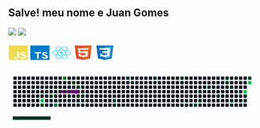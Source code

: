 ## Salve! meu nome e Juan Gomes

 <div>
  <a href="https://github.com/juangomes376"></a>
  <img height="250em" src="https://github-readme-stats.vercel.app/api?username=juangomes376&show_icons=true&theme=dark&include_all_commits=true&count_private=true"/>
  
 <img height="250em" src="https://github-readme-stats.vercel.app/api/top-langs/?username=juangomes376&layout=compact&langs_count=7&theme=dark"/>
</div>

<div style="display: inline_block"><br>
  <img align="center" alt="Rafa-Js" height="30" width="40" src="https://raw.githubusercontent.com/devicons/devicon/master/icons/javascript/javascript-plain.svg">
  <img align="center" alt="Rafa-Ts" height="30" width="40" src="https://raw.githubusercontent.com/devicons/devicon/master/icons/typescript/typescript-plain.svg">
  <img align="center" alt="Rafa-React" height="30" width="40" src="https://raw.githubusercontent.com/devicons/devicon/master/icons/react/react-original.svg">
  <img align="center" alt="Rafa-HTML" height="30" width="40" src="https://raw.githubusercontent.com/devicons/devicon/master/icons/html5/html5-original.svg">
  <img align="center" alt="Rafa-CSS" height="30" width="40" src="https://raw.githubusercontent.com/devicons/devicon/master/icons/css3/css3-original.svg">
  
  
  
</div>


<div > 
  
<svg viewBox="-16 -32 880 192" width="880" height="192" xmlns="http://www.w3.org/2000/svg"><desc>Generated with https://github.com/Platane/snk</desc><style>:root{--cb:#1b1f230a;--cs:purple;--ce:#161b22;--c0:#161b22;--c1:#01311f;--c2:#034525;--c3:#0f6d31;--c4:#00c647}.c{shape-rendering:geometricPrecision;fill:var(--ce);stroke-width:1px;stroke:var(--cb);animation:none 31900ms linear infinite;width:12px;height:12px}@keyframes c0{67.07%{fill:var(--c4)}67.09%,100%{fill:var(--ce)}}.c.c0{fill:var(--c4);animation-name:c0}@keyframes c1{59.86%{fill:var(--c2)}59.88%,100%{fill:var(--ce)}}.c.c1{fill:var(--c2);animation-name:c1}@keyframes c2{2.5%{fill:var(--c1)}2.52%,100%{fill:var(--ce)}}.c.c2{fill:var(--c1);animation-name:c2}@keyframes c3{2.81%{fill:var(--c1)}2.83%,100%{fill:var(--ce)}}.c.c3{fill:var(--c1);animation-name:c3}@keyframes c4{58.61%{fill:var(--c2)}58.63%,100%{fill:var(--ce)}}.c.c4{fill:var(--c2);animation-name:c4}@keyframes c5{3.75%{fill:var(--c1)}3.77%,100%{fill:var(--ce)}}.c.c5{fill:var(--c1);animation-name:c5}@keyframes c6{4.07%{fill:var(--c1)}4.09%,100%{fill:var(--ce)}}.c.c6{fill:var(--c1);animation-name:c6}@keyframes c7{61.43%{fill:var(--c3)}61.45%,100%{fill:var(--ce)}}.c.c7{fill:var(--c3);animation-name:c7}@keyframes c8{63.94%{fill:var(--c3)}63.96%,100%{fill:var(--ce)}}.c.c8{fill:var(--c3);animation-name:c8}@keyframes c9{5.01%{fill:var(--c1)}5.03%,100%{fill:var(--ce)}}.c.c9{fill:var(--c1);animation-name:c9}@keyframes ca{7.83%{fill:var(--c1)}7.85%,100%{fill:var(--ce)}}.c.ca{fill:var(--c1);animation-name:ca}@keyframes cb{6.57%{fill:var(--c1)}6.59%,100%{fill:var(--ce)}}.c.cb{fill:var(--c1);animation-name:cb}@keyframes cc{5.32%{fill:var(--c1)}5.34%,100%{fill:var(--ce)}}.c.cc{fill:var(--c1);animation-name:cc}@keyframes cd{5.95%{fill:var(--c1)}5.97%,100%{fill:var(--ce)}}.c.cd{fill:var(--c1);animation-name:cd}@keyframes ce{8.45%{fill:var(--c1)}8.47%,100%{fill:var(--ce)}}.c.ce{fill:var(--c1);animation-name:ce}@keyframes cf{9.08%{fill:var(--c1)}9.1%,100%{fill:var(--ce)}}.c.cf{fill:var(--c1);animation-name:cf}@keyframes cg{53.91%{fill:var(--c2)}53.93%,100%{fill:var(--ce)}}.c.cg{fill:var(--c2);animation-name:cg}@keyframes ch{14.41%{fill:var(--c1)}14.43%,100%{fill:var(--ce)}}.c.ch{fill:var(--c1);animation-name:ch}@keyframes ci{13.78%{fill:var(--c1)}13.8%,100%{fill:var(--ce)}}.c.ci{fill:var(--c1);animation-name:ci}@keyframes cj{16.92%{fill:var(--c1)}16.94%,100%{fill:var(--ce)}}.c.cj{fill:var(--c1);animation-name:cj}@keyframes ck{18.8%{fill:var(--c1)}18.82%,100%{fill:var(--ce)}}.c.ck{fill:var(--c1);animation-name:ck}@keyframes cl{22.87%{fill:var(--c1)}22.89%,100%{fill:var(--ce)}}.c.cl{fill:var(--c1);animation-name:cl}@keyframes cm{36.67%{fill:var(--c2)}36.69%,100%{fill:var(--ce)}}.c.cm{fill:var(--c2);animation-name:cm}@keyframes cn{20.99%{fill:var(--c1)}21.01%,100%{fill:var(--ce)}}.c.cn{fill:var(--c1);animation-name:cn}@keyframes co{21.62%{fill:var(--c1)}21.64%,100%{fill:var(--ce)}}.c.co{fill:var(--c1);animation-name:co}@keyframes cp{34.47%{fill:var(--c1)}34.49%,100%{fill:var(--ce)}}.c.cp{fill:var(--c1);animation-name:cp}@keyframes cq{25.7%{fill:var(--c1)}25.72%,100%{fill:var(--ce)}}.c.cq{fill:var(--c1);animation-name:cq}@keyframes cr{31.34%{fill:var(--c1)}31.36%,100%{fill:var(--ce)}}.c.cr{fill:var(--c1);animation-name:cr}@keyframes cs{31.02%{fill:var(--c1)}31.04%,100%{fill:var(--ce)}}.c.cs{fill:var(--c1);animation-name:cs}@keyframes ct{30.4%{fill:var(--c1)}30.42%,100%{fill:var(--ce)}}.c.ct{fill:var(--c1);animation-name:ct}@keyframes cu{26.95%{fill:var(--c1)}26.97%,100%{fill:var(--ce)}}.c.cu{fill:var(--c1);animation-name:cu}@keyframes cv{27.26%{fill:var(--c1)}27.28%,100%{fill:var(--ce)}}.c.cv{fill:var(--c1);animation-name:cv}@keyframes cw{31.96%{fill:var(--c1)}31.98%,100%{fill:var(--ce)}}.c.cw{fill:var(--c1);animation-name:cw}@keyframes cx{81.81%{fill:var(--c4)}81.83%,100%{fill:var(--ce)}}.c.cx{fill:var(--c4);animation-name:cx}@keyframes cy{28.83%{fill:var(--c1)}28.85%,100%{fill:var(--ce)}}.c.cy{fill:var(--c1);animation-name:cy}@keyframes cz{28.52%{fill:var(--c1)}28.54%,100%{fill:var(--ce)}}.c.cz{fill:var(--c1);animation-name:cz}@keyframes c10{42.31%{fill:var(--c2)}42.33%,100%{fill:var(--ce)}}.c.c10{fill:var(--c2);animation-name:c10}@keyframes c11{82.75%{fill:var(--c4)}82.77%,100%{fill:var(--ce)}}.c.c11{fill:var(--c4);animation-name:c11}.u{transform-origin:0 0;transform:scale(0,1);animation:none linear 31900ms infinite}@keyframes u0{2.5%{transform:scale(0.000,1)}2.52%,2.81%{transform:scale(0.036,1)}2.83%,3.75%{transform:scale(0.071,1)}3.77%,4.07%{transform:scale(0.107,1)}4.09%,5.01%{transform:scale(0.143,1)}5.03%,5.32%{transform:scale(0.179,1)}5.34%,5.95%{transform:scale(0.214,1)}5.97%,6.57%{transform:scale(0.250,1)}6.59%,7.83%{transform:scale(0.286,1)}7.85%,8.45%{transform:scale(0.321,1)}8.47%,9.08%{transform:scale(0.357,1)}9.1%,13.78%{transform:scale(0.393,1)}13.8%,14.41%{transform:scale(0.429,1)}14.43%,16.92%{transform:scale(0.464,1)}16.94%,18.8%{transform:scale(0.500,1)}18.82%,20.99%{transform:scale(0.536,1)}21.01%,21.62%{transform:scale(0.571,1)}21.64%,22.87%{transform:scale(0.607,1)}22.89%,25.7%{transform:scale(0.643,1)}25.72%,26.95%{transform:scale(0.679,1)}26.97%,27.26%{transform:scale(0.714,1)}27.28%,28.52%{transform:scale(0.750,1)}28.54%,28.83%{transform:scale(0.786,1)}28.85%,30.4%{transform:scale(0.821,1)}30.42%,31.02%{transform:scale(0.857,1)}31.04%,31.34%{transform:scale(0.893,1)}31.36%,31.96%{transform:scale(0.929,1)}31.98%,34.47%{transform:scale(0.964,1)}34.49%,100%{transform:scale(1.000,1)}}.u.u0{fill:var(--c1);animation-name:u0;transform-origin:0.0px 0}@keyframes u1{36.67%{transform:scale(0.000,1)}36.69%,42.31%{transform:scale(0.200,1)}42.33%,53.91%{transform:scale(0.400,1)}53.93%,58.61%{transform:scale(0.600,1)}58.63%,59.86%{transform:scale(0.800,1)}59.88%,100%{transform:scale(1.000,1)}}.u.u1{fill:var(--c2);animation-name:u1;transform-origin:624.8px 0}@keyframes u2{61.43%{transform:scale(0.000,1)}61.45%,63.94%{transform:scale(0.500,1)}63.96%,100%{transform:scale(1.000,1)}}.u.u2{fill:var(--c3);animation-name:u2;transform-origin:736.4px 0}@keyframes u3{67.07%{transform:scale(0.000,1)}67.09%,81.81%{transform:scale(0.333,1)}81.83%,82.75%{transform:scale(0.667,1)}82.77%,100%{transform:scale(1.000,1)}}.u.u3{fill:var(--c4);animation-name:u3;transform-origin:781.1px 0}.s{shape-rendering:geometricPrecision;fill:var(--cs);animation:none linear 31900ms infinite}@keyframes s0{0%,99.69%{transform:translate(0px,-16px)}0.31%{transform:translate(0px,0px)}2.51%{transform:translate(112px,0px)}2.82%,96.87%{transform:translate(112px,16px)}3.45%{transform:translate(144px,16px)}4.08%{transform:translate(144px,48px)}5.64%{transform:translate(224px,48px)}6.27%{transform:translate(224px,16px)}6.9%{transform:translate(192px,16px)}7.84%{transform:translate(192px,64px)}8.78%{transform:translate(240px,64px)}9.09%{transform:translate(240px,80px)}10.97%,54.23%{transform:translate(336px,80px)}11.29%,54.55%{transform:translate(336px,64px)}12.85%{transform:translate(416px,64px)}14.11%{transform:translate(416px,0px)}14.42%{transform:translate(400px,0px)}14.73%{transform:translate(400px,-16px)}16.61%{transform:translate(496px,-16px)}16.93%{transform:translate(496px,0px)}20.06%{transform:translate(656px,0px)}21.63%{transform:translate(656px,80px)}22.57%{transform:translate(608px,80px)}22.88%{transform:translate(608px,96px)}23.2%{transform:translate(624px,96px)}23.51%{transform:translate(624px,80px)}25.39%{transform:translate(720px,80px)}25.71%{transform:translate(720px,64px)}26.65%{transform:translate(768px,64px)}27.27%{transform:translate(768px,96px)}28.21%{transform:translate(816px,96px)}28.84%{transform:translate(816px,64px)}29.15%{transform:translate(800px,64px)}29.78%,41.07%{transform:translate(800px,32px)}30.41%{transform:translate(768px,32px)}30.72%{transform:translate(768px,16px)}31.03%{transform:translate(752px,16px)}31.35%{transform:translate(752px,0px)}31.97%{transform:translate(784px,0px)}32.29%{transform:translate(784px,16px)}34.17%{transform:translate(688px,16px)}34.48%{transform:translate(688px,32px)}35.42%{transform:translate(640px,32px)}36.68%{transform:translate(640px,96px)}39.81%{transform:translate(800px,96px)}41.38%{transform:translate(816px,32px)}42.01%{transform:translate(816px,0px)}42.63%{transform:translate(848px,0px)}43.26%{transform:translate(848px,32px)}52.98%{transform:translate(352px,32px)}53.92%{transform:translate(352px,80px)}58.93%{transform:translate(112px,64px)}59.56%{transform:translate(112px,96px)}59.87%{transform:translate(96px,96px)}60.19%{transform:translate(96px,112px)}61.13%{transform:translate(144px,112px)}61.44%{transform:translate(144px,96px)}62.07%{transform:translate(176px,96px)}63.95%{transform:translate(176px,0px)}65.52%{transform:translate(96px,0px)}67.08%{transform:translate(96px,80px)}81.19%{transform:translate(816px,80px)}81.82%{transform:translate(816px,48px)}82.13%{transform:translate(832px,48px)}82.76%{transform:translate(832px,16px)}97.49%{transform:translate(112px,-16px)}}.s.s0{transform:translate(0px,-16px);animation-name:s0}@keyframes s1{0%,99.69%{transform:translate(16px,-16px)}0.31%{transform:translate(0px,-16px)}0.63%{transform:translate(0px,0px)}2.82%{transform:translate(112px,0px)}3.13%,97.18%{transform:translate(112px,16px)}3.76%{transform:translate(144px,16px)}4.39%{transform:translate(144px,48px)}5.96%{transform:translate(224px,48px)}6.58%{transform:translate(224px,16px)}7.21%{transform:translate(192px,16px)}8.15%{transform:translate(192px,64px)}9.09%{transform:translate(240px,64px)}9.4%{transform:translate(240px,80px)}11.29%,54.55%{transform:translate(336px,80px)}11.6%,54.86%{transform:translate(336px,64px)}13.17%{transform:translate(416px,64px)}14.42%{transform:translate(416px,0px)}14.73%{transform:translate(400px,0px)}15.05%{transform:translate(400px,-16px)}16.93%{transform:translate(496px,-16px)}17.24%{transform:translate(496px,0px)}20.38%{transform:translate(656px,0px)}21.94%{transform:translate(656px,80px)}22.88%{transform:translate(608px,80px)}23.2%{transform:translate(608px,96px)}23.51%{transform:translate(624px,96px)}23.82%{transform:translate(624px,80px)}25.71%{transform:translate(720px,80px)}26.02%{transform:translate(720px,64px)}26.96%{transform:translate(768px,64px)}27.59%{transform:translate(768px,96px)}28.53%{transform:translate(816px,96px)}29.15%{transform:translate(816px,64px)}29.47%{transform:translate(800px,64px)}30.09%,41.38%{transform:translate(800px,32px)}30.72%{transform:translate(768px,32px)}31.03%{transform:translate(768px,16px)}31.35%{transform:translate(752px,16px)}31.66%{transform:translate(752px,0px)}32.29%{transform:translate(784px,0px)}32.6%{transform:translate(784px,16px)}34.48%{transform:translate(688px,16px)}34.8%{transform:translate(688px,32px)}35.74%{transform:translate(640px,32px)}36.99%{transform:translate(640px,96px)}40.13%{transform:translate(800px,96px)}41.69%{transform:translate(816px,32px)}42.32%{transform:translate(816px,0px)}42.95%{transform:translate(848px,0px)}43.57%{transform:translate(848px,32px)}53.29%{transform:translate(352px,32px)}54.23%{transform:translate(352px,80px)}59.25%{transform:translate(112px,64px)}59.87%{transform:translate(112px,96px)}60.19%{transform:translate(96px,96px)}60.5%{transform:translate(96px,112px)}61.44%{transform:translate(144px,112px)}61.76%{transform:translate(144px,96px)}62.38%{transform:translate(176px,96px)}64.26%{transform:translate(176px,0px)}65.83%{transform:translate(96px,0px)}67.4%{transform:translate(96px,80px)}81.5%{transform:translate(816px,80px)}82.13%{transform:translate(816px,48px)}82.45%{transform:translate(832px,48px)}83.07%{transform:translate(832px,16px)}97.81%{transform:translate(112px,-16px)}}.s.s1{transform:translate(16px,-16px);animation-name:s1}@keyframes s2{0%,99.69%{transform:translate(32px,-16px)}0.63%{transform:translate(0px,-16px)}0.94%{transform:translate(0px,0px)}3.13%{transform:translate(112px,0px)}3.45%,97.49%{transform:translate(112px,16px)}4.08%{transform:translate(144px,16px)}4.7%{transform:translate(144px,48px)}6.27%{transform:translate(224px,48px)}6.9%{transform:translate(224px,16px)}7.52%{transform:translate(192px,16px)}8.46%{transform:translate(192px,64px)}9.4%{transform:translate(240px,64px)}9.72%{transform:translate(240px,80px)}11.6%,54.86%{transform:translate(336px,80px)}11.91%,55.17%{transform:translate(336px,64px)}13.48%{transform:translate(416px,64px)}14.73%{transform:translate(416px,0px)}15.05%{transform:translate(400px,0px)}15.36%{transform:translate(400px,-16px)}17.24%{transform:translate(496px,-16px)}17.55%{transform:translate(496px,0px)}20.69%{transform:translate(656px,0px)}22.26%{transform:translate(656px,80px)}23.2%{transform:translate(608px,80px)}23.51%{transform:translate(608px,96px)}23.82%{transform:translate(624px,96px)}24.14%{transform:translate(624px,80px)}26.02%{transform:translate(720px,80px)}26.33%{transform:translate(720px,64px)}27.27%{transform:translate(768px,64px)}27.9%{transform:translate(768px,96px)}28.84%{transform:translate(816px,96px)}29.47%{transform:translate(816px,64px)}29.78%{transform:translate(800px,64px)}30.41%,41.69%{transform:translate(800px,32px)}31.03%{transform:translate(768px,32px)}31.35%{transform:translate(768px,16px)}31.66%{transform:translate(752px,16px)}31.97%{transform:translate(752px,0px)}32.6%{transform:translate(784px,0px)}32.92%{transform:translate(784px,16px)}34.8%{transform:translate(688px,16px)}35.11%{transform:translate(688px,32px)}36.05%{transform:translate(640px,32px)}37.3%{transform:translate(640px,96px)}40.44%{transform:translate(800px,96px)}42.01%{transform:translate(816px,32px)}42.63%{transform:translate(816px,0px)}43.26%{transform:translate(848px,0px)}43.89%{transform:translate(848px,32px)}53.61%{transform:translate(352px,32px)}54.55%{transform:translate(352px,80px)}59.56%{transform:translate(112px,64px)}60.19%{transform:translate(112px,96px)}60.5%{transform:translate(96px,96px)}60.82%{transform:translate(96px,112px)}61.76%{transform:translate(144px,112px)}62.07%{transform:translate(144px,96px)}62.7%{transform:translate(176px,96px)}64.58%{transform:translate(176px,0px)}66.14%{transform:translate(96px,0px)}67.71%{transform:translate(96px,80px)}81.82%{transform:translate(816px,80px)}82.45%{transform:translate(816px,48px)}82.76%{transform:translate(832px,48px)}83.39%{transform:translate(832px,16px)}98.12%{transform:translate(112px,-16px)}}.s.s2{transform:translate(32px,-16px);animation-name:s2}@keyframes s3{0%,99.69%{transform:translate(48px,-16px)}0.94%{transform:translate(0px,-16px)}1.25%{transform:translate(0px,0px)}3.45%{transform:translate(112px,0px)}3.76%,97.81%{transform:translate(112px,16px)}4.39%{transform:translate(144px,16px)}5.02%{transform:translate(144px,48px)}6.58%{transform:translate(224px,48px)}7.21%{transform:translate(224px,16px)}7.84%{transform:translate(192px,16px)}8.78%{transform:translate(192px,64px)}9.72%{transform:translate(240px,64px)}10.03%{transform:translate(240px,80px)}11.91%,55.17%{transform:translate(336px,80px)}12.23%,55.49%{transform:translate(336px,64px)}13.79%{transform:translate(416px,64px)}15.05%{transform:translate(416px,0px)}15.36%{transform:translate(400px,0px)}15.67%{transform:translate(400px,-16px)}17.55%{transform:translate(496px,-16px)}17.87%{transform:translate(496px,0px)}21%{transform:translate(656px,0px)}22.57%{transform:translate(656px,80px)}23.51%{transform:translate(608px,80px)}23.82%{transform:translate(608px,96px)}24.14%{transform:translate(624px,96px)}24.45%{transform:translate(624px,80px)}26.33%{transform:translate(720px,80px)}26.65%{transform:translate(720px,64px)}27.59%{transform:translate(768px,64px)}28.21%{transform:translate(768px,96px)}29.15%{transform:translate(816px,96px)}29.78%{transform:translate(816px,64px)}30.09%{transform:translate(800px,64px)}30.72%,42.01%{transform:translate(800px,32px)}31.35%{transform:translate(768px,32px)}31.66%{transform:translate(768px,16px)}31.97%{transform:translate(752px,16px)}32.29%{transform:translate(752px,0px)}32.92%{transform:translate(784px,0px)}33.23%{transform:translate(784px,16px)}35.11%{transform:translate(688px,16px)}35.42%{transform:translate(688px,32px)}36.36%{transform:translate(640px,32px)}37.62%{transform:translate(640px,96px)}40.75%{transform:translate(800px,96px)}42.32%{transform:translate(816px,32px)}42.95%{transform:translate(816px,0px)}43.57%{transform:translate(848px,0px)}44.2%{transform:translate(848px,32px)}53.92%{transform:translate(352px,32px)}54.86%{transform:translate(352px,80px)}59.87%{transform:translate(112px,64px)}60.5%{transform:translate(112px,96px)}60.82%{transform:translate(96px,96px)}61.13%{transform:translate(96px,112px)}62.07%{transform:translate(144px,112px)}62.38%{transform:translate(144px,96px)}63.01%{transform:translate(176px,96px)}64.89%{transform:translate(176px,0px)}66.46%{transform:translate(96px,0px)}68.03%{transform:translate(96px,80px)}82.13%{transform:translate(816px,80px)}82.76%{transform:translate(816px,48px)}83.07%{transform:translate(832px,48px)}83.7%{transform:translate(832px,16px)}98.43%{transform:translate(112px,-16px)}}.s.s3{transform:translate(48px,-16px);animation-name:s3}</style><rect class="c" x="2" y="2" rx="2" ry="2"></rect><rect class="c" x="2" y="18" rx="2" ry="2"></rect><rect class="c" x="2" y="34" rx="2" ry="2"></rect><rect class="c" x="2" y="50" rx="2" ry="2"></rect><rect class="c" x="2" y="66" rx="2" ry="2"></rect><rect class="c" x="2" y="82" rx="2" ry="2"></rect><rect class="c" x="2" y="98" rx="2" ry="2"></rect><rect class="c" x="18" y="2" rx="2" ry="2"></rect><rect class="c" x="18" y="18" rx="2" ry="2"></rect><rect class="c" x="18" y="34" rx="2" ry="2"></rect><rect class="c" x="18" y="50" rx="2" ry="2"></rect><rect class="c" x="18" y="66" rx="2" ry="2"></rect><rect class="c" x="18" y="82" rx="2" ry="2"></rect><rect class="c" x="18" y="98" rx="2" ry="2"></rect><rect class="c" x="34" y="2" rx="2" ry="2"></rect><rect class="c" x="34" y="18" rx="2" ry="2"></rect><rect class="c" x="34" y="34" rx="2" ry="2"></rect><rect class="c" x="34" y="50" rx="2" ry="2"></rect><rect class="c" x="34" y="66" rx="2" ry="2"></rect><rect class="c" x="34" y="82" rx="2" ry="2"></rect><rect class="c" x="34" y="98" rx="2" ry="2"></rect><rect class="c" x="50" y="2" rx="2" ry="2"></rect><rect class="c" x="50" y="18" rx="2" ry="2"></rect><rect class="c" x="50" y="34" rx="2" ry="2"></rect><rect class="c" x="50" y="50" rx="2" ry="2"></rect><rect class="c" x="50" y="66" rx="2" ry="2"></rect><rect class="c" x="50" y="82" rx="2" ry="2"></rect><rect class="c" x="50" y="98" rx="2" ry="2"></rect><rect class="c" x="66" y="2" rx="2" ry="2"></rect><rect class="c" x="66" y="18" rx="2" ry="2"></rect><rect class="c" x="66" y="34" rx="2" ry="2"></rect><rect class="c" x="66" y="50" rx="2" ry="2"></rect><rect class="c" x="66" y="66" rx="2" ry="2"></rect><rect class="c" x="66" y="82" rx="2" ry="2"></rect><rect class="c" x="66" y="98" rx="2" ry="2"></rect><rect class="c" x="82" y="2" rx="2" ry="2"></rect><rect class="c" x="82" y="18" rx="2" ry="2"></rect><rect class="c" x="82" y="34" rx="2" ry="2"></rect><rect class="c" x="82" y="50" rx="2" ry="2"></rect><rect class="c" x="82" y="66" rx="2" ry="2"></rect><rect class="c" x="82" y="82" rx="2" ry="2"></rect><rect class="c" x="82" y="98" rx="2" ry="2"></rect><rect class="c" x="98" y="2" rx="2" ry="2"></rect><rect class="c" x="98" y="18" rx="2" ry="2"></rect><rect class="c" x="98" y="34" rx="2" ry="2"></rect><rect class="c" x="98" y="50" rx="2" ry="2"></rect><rect class="c" x="98" y="66" rx="2" ry="2"></rect><rect class="c c0" x="98" y="82" rx="2" ry="2"></rect><rect class="c c1" x="98" y="98" rx="2" ry="2"></rect><rect class="c c2" x="114" y="2" rx="2" ry="2"></rect><rect class="c c3" x="114" y="18" rx="2" ry="2"></rect><rect class="c" x="114" y="34" rx="2" ry="2"></rect><rect class="c" x="114" y="50" rx="2" ry="2"></rect><rect class="c" x="114" y="66" rx="2" ry="2"></rect><rect class="c" x="114" y="82" rx="2" ry="2"></rect><rect class="c" x="114" y="98" rx="2" ry="2"></rect><rect class="c" x="130" y="2" rx="2" ry="2"></rect><rect class="c" x="130" y="18" rx="2" ry="2"></rect><rect class="c" x="130" y="34" rx="2" ry="2"></rect><rect class="c" x="130" y="50" rx="2" ry="2"></rect><rect class="c c4" x="130" y="66" rx="2" ry="2"></rect><rect class="c" x="130" y="82" rx="2" ry="2"></rect><rect class="c" x="130" y="98" rx="2" ry="2"></rect><rect class="c" x="146" y="2" rx="2" ry="2"></rect><rect class="c" x="146" y="18" rx="2" ry="2"></rect><rect class="c c5" x="146" y="34" rx="2" ry="2"></rect><rect class="c c6" x="146" y="50" rx="2" ry="2"></rect><rect class="c" x="146" y="66" rx="2" ry="2"></rect><rect class="c" x="146" y="82" rx="2" ry="2"></rect><rect class="c c7" x="146" y="98" rx="2" ry="2"></rect><rect class="c" x="162" y="2" rx="2" ry="2"></rect><rect class="c" x="162" y="18" rx="2" ry="2"></rect><rect class="c" x="162" y="34" rx="2" ry="2"></rect><rect class="c" x="162" y="50" rx="2" ry="2"></rect><rect class="c" x="162" y="66" rx="2" ry="2"></rect><rect class="c" x="162" y="82" rx="2" ry="2"></rect><rect class="c" x="162" y="98" rx="2" ry="2"></rect><rect class="c c8" x="178" y="2" rx="2" ry="2"></rect><rect class="c" x="178" y="18" rx="2" ry="2"></rect><rect class="c" x="178" y="34" rx="2" ry="2"></rect><rect class="c" x="178" y="50" rx="2" ry="2"></rect><rect class="c" x="178" y="66" rx="2" ry="2"></rect><rect class="c" x="178" y="82" rx="2" ry="2"></rect><rect class="c" x="178" y="98" rx="2" ry="2"></rect><rect class="c" x="194" y="2" rx="2" ry="2"></rect><rect class="c" x="194" y="18" rx="2" ry="2"></rect><rect class="c" x="194" y="34" rx="2" ry="2"></rect><rect class="c c9" x="194" y="50" rx="2" ry="2"></rect><rect class="c ca" x="194" y="66" rx="2" ry="2"></rect><rect class="c" x="194" y="82" rx="2" ry="2"></rect><rect class="c" x="194" y="98" rx="2" ry="2"></rect><rect class="c" x="210" y="2" rx="2" ry="2"></rect><rect class="c cb" x="210" y="18" rx="2" ry="2"></rect><rect class="c" x="210" y="34" rx="2" ry="2"></rect><rect class="c cc" x="210" y="50" rx="2" ry="2"></rect><rect class="c" x="210" y="66" rx="2" ry="2"></rect><rect class="c" x="210" y="82" rx="2" ry="2"></rect><rect class="c" x="210" y="98" rx="2" ry="2"></rect><rect class="c" x="226" y="2" rx="2" ry="2"></rect><rect class="c" x="226" y="18" rx="2" ry="2"></rect><rect class="c cd" x="226" y="34" rx="2" ry="2"></rect><rect class="c" x="226" y="50" rx="2" ry="2"></rect><rect class="c ce" x="226" y="66" rx="2" ry="2"></rect><rect class="c" x="226" y="82" rx="2" ry="2"></rect><rect class="c" x="226" y="98" rx="2" ry="2"></rect><rect class="c" x="242" y="2" rx="2" ry="2"></rect><rect class="c" x="242" y="18" rx="2" ry="2"></rect><rect class="c" x="242" y="34" rx="2" ry="2"></rect><rect class="c" x="242" y="50" rx="2" ry="2"></rect><rect class="c" x="242" y="66" rx="2" ry="2"></rect><rect class="c cf" x="242" y="82" rx="2" ry="2"></rect><rect class="c" x="242" y="98" rx="2" ry="2"></rect><rect class="c" x="258" y="2" rx="2" ry="2"></rect><rect class="c" x="258" y="18" rx="2" ry="2"></rect><rect class="c" x="258" y="34" rx="2" ry="2"></rect><rect class="c" x="258" y="50" rx="2" ry="2"></rect><rect class="c" x="258" y="66" rx="2" ry="2"></rect><rect class="c" x="258" y="82" rx="2" ry="2"></rect><rect class="c" x="258" y="98" rx="2" ry="2"></rect><rect class="c" x="274" y="2" rx="2" ry="2"></rect><rect class="c" x="274" y="18" rx="2" ry="2"></rect><rect class="c" x="274" y="34" rx="2" ry="2"></rect><rect class="c" x="274" y="50" rx="2" ry="2"></rect><rect class="c" x="274" y="66" rx="2" ry="2"></rect><rect class="c" x="274" y="82" rx="2" ry="2"></rect><rect class="c" x="274" y="98" rx="2" ry="2"></rect><rect class="c" x="290" y="2" rx="2" ry="2"></rect><rect class="c" x="290" y="18" rx="2" ry="2"></rect><rect class="c" x="290" y="34" rx="2" ry="2"></rect><rect class="c" x="290" y="50" rx="2" ry="2"></rect><rect class="c" x="290" y="66" rx="2" ry="2"></rect><rect class="c" x="290" y="82" rx="2" ry="2"></rect><rect class="c" x="290" y="98" rx="2" ry="2"></rect><rect class="c" x="306" y="2" rx="2" ry="2"></rect><rect class="c" x="306" y="18" rx="2" ry="2"></rect><rect class="c" x="306" y="34" rx="2" ry="2"></rect><rect class="c" x="306" y="50" rx="2" ry="2"></rect><rect class="c" x="306" y="66" rx="2" ry="2"></rect><rect class="c" x="306" y="82" rx="2" ry="2"></rect><rect class="c" x="306" y="98" rx="2" ry="2"></rect><rect class="c" x="322" y="2" rx="2" ry="2"></rect><rect class="c" x="322" y="18" rx="2" ry="2"></rect><rect class="c" x="322" y="34" rx="2" ry="2"></rect><rect class="c" x="322" y="50" rx="2" ry="2"></rect><rect class="c" x="322" y="66" rx="2" ry="2"></rect><rect class="c" x="322" y="82" rx="2" ry="2"></rect><rect class="c" x="322" y="98" rx="2" ry="2"></rect><rect class="c" x="338" y="2" rx="2" ry="2"></rect><rect class="c" x="338" y="18" rx="2" ry="2"></rect><rect class="c" x="338" y="34" rx="2" ry="2"></rect><rect class="c" x="338" y="50" rx="2" ry="2"></rect><rect class="c" x="338" y="66" rx="2" ry="2"></rect><rect class="c" x="338" y="82" rx="2" ry="2"></rect><rect class="c" x="338" y="98" rx="2" ry="2"></rect><rect class="c" x="354" y="2" rx="2" ry="2"></rect><rect class="c" x="354" y="18" rx="2" ry="2"></rect><rect class="c" x="354" y="34" rx="2" ry="2"></rect><rect class="c" x="354" y="50" rx="2" ry="2"></rect><rect class="c" x="354" y="66" rx="2" ry="2"></rect><rect class="c cg" x="354" y="82" rx="2" ry="2"></rect><rect class="c" x="354" y="98" rx="2" ry="2"></rect><rect class="c" x="370" y="2" rx="2" ry="2"></rect><rect class="c" x="370" y="18" rx="2" ry="2"></rect><rect class="c" x="370" y="34" rx="2" ry="2"></rect><rect class="c" x="370" y="50" rx="2" ry="2"></rect><rect class="c" x="370" y="66" rx="2" ry="2"></rect><rect class="c" x="370" y="82" rx="2" ry="2"></rect><rect class="c" x="370" y="98" rx="2" ry="2"></rect><rect class="c" x="386" y="2" rx="2" ry="2"></rect><rect class="c" x="386" y="18" rx="2" ry="2"></rect><rect class="c" x="386" y="34" rx="2" ry="2"></rect><rect class="c" x="386" y="50" rx="2" ry="2"></rect><rect class="c" x="386" y="66" rx="2" ry="2"></rect><rect class="c" x="386" y="82" rx="2" ry="2"></rect><rect class="c" x="386" y="98" rx="2" ry="2"></rect><rect class="c ch" x="402" y="2" rx="2" ry="2"></rect><rect class="c" x="402" y="18" rx="2" ry="2"></rect><rect class="c" x="402" y="34" rx="2" ry="2"></rect><rect class="c" x="402" y="50" rx="2" ry="2"></rect><rect class="c" x="402" y="66" rx="2" ry="2"></rect><rect class="c" x="402" y="82" rx="2" ry="2"></rect><rect class="c" x="402" y="98" rx="2" ry="2"></rect><rect class="c" x="418" y="2" rx="2" ry="2"></rect><rect class="c ci" x="418" y="18" rx="2" ry="2"></rect><rect class="c" x="418" y="34" rx="2" ry="2"></rect><rect class="c" x="418" y="50" rx="2" ry="2"></rect><rect class="c" x="418" y="66" rx="2" ry="2"></rect><rect class="c" x="418" y="82" rx="2" ry="2"></rect><rect class="c" x="418" y="98" rx="2" ry="2"></rect><rect class="c" x="434" y="2" rx="2" ry="2"></rect><rect class="c" x="434" y="18" rx="2" ry="2"></rect><rect class="c" x="434" y="34" rx="2" ry="2"></rect><rect class="c" x="434" y="50" rx="2" ry="2"></rect><rect class="c" x="434" y="66" rx="2" ry="2"></rect><rect class="c" x="434" y="82" rx="2" ry="2"></rect><rect class="c" x="434" y="98" rx="2" ry="2"></rect><rect class="c" x="450" y="2" rx="2" ry="2"></rect><rect class="c" x="450" y="18" rx="2" ry="2"></rect><rect class="c" x="450" y="34" rx="2" ry="2"></rect><rect class="c" x="450" y="50" rx="2" ry="2"></rect><rect class="c" x="450" y="66" rx="2" ry="2"></rect><rect class="c" x="450" y="82" rx="2" ry="2"></rect><rect class="c" x="450" y="98" rx="2" ry="2"></rect><rect class="c" x="466" y="2" rx="2" ry="2"></rect><rect class="c" x="466" y="18" rx="2" ry="2"></rect><rect class="c" x="466" y="34" rx="2" ry="2"></rect><rect class="c" x="466" y="50" rx="2" ry="2"></rect><rect class="c" x="466" y="66" rx="2" ry="2"></rect><rect class="c" x="466" y="82" rx="2" ry="2"></rect><rect class="c" x="466" y="98" rx="2" ry="2"></rect><rect class="c" x="482" y="2" rx="2" ry="2"></rect><rect class="c" x="482" y="18" rx="2" ry="2"></rect><rect class="c" x="482" y="34" rx="2" ry="2"></rect><rect class="c" x="482" y="50" rx="2" ry="2"></rect><rect class="c" x="482" y="66" rx="2" ry="2"></rect><rect class="c" x="482" y="82" rx="2" ry="2"></rect><rect class="c" x="482" y="98" rx="2" ry="2"></rect><rect class="c cj" x="498" y="2" rx="2" ry="2"></rect><rect class="c" x="498" y="18" rx="2" ry="2"></rect><rect class="c" x="498" y="34" rx="2" ry="2"></rect><rect class="c" x="498" y="50" rx="2" ry="2"></rect><rect class="c" x="498" y="66" rx="2" ry="2"></rect><rect class="c" x="498" y="82" rx="2" ry="2"></rect><rect class="c" x="498" y="98" rx="2" ry="2"></rect><rect class="c" x="514" y="2" rx="2" ry="2"></rect><rect class="c" x="514" y="18" rx="2" ry="2"></rect><rect class="c" x="514" y="34" rx="2" ry="2"></rect><rect class="c" x="514" y="50" rx="2" ry="2"></rect><rect class="c" x="514" y="66" rx="2" ry="2"></rect><rect class="c" x="514" y="82" rx="2" ry="2"></rect><rect class="c" x="514" y="98" rx="2" ry="2"></rect><rect class="c" x="530" y="2" rx="2" ry="2"></rect><rect class="c" x="530" y="18" rx="2" ry="2"></rect><rect class="c" x="530" y="34" rx="2" ry="2"></rect><rect class="c" x="530" y="50" rx="2" ry="2"></rect><rect class="c" x="530" y="66" rx="2" ry="2"></rect><rect class="c" x="530" y="82" rx="2" ry="2"></rect><rect class="c" x="530" y="98" rx="2" ry="2"></rect><rect class="c" x="546" y="2" rx="2" ry="2"></rect><rect class="c" x="546" y="18" rx="2" ry="2"></rect><rect class="c" x="546" y="34" rx="2" ry="2"></rect><rect class="c" x="546" y="50" rx="2" ry="2"></rect><rect class="c" x="546" y="66" rx="2" ry="2"></rect><rect class="c" x="546" y="82" rx="2" ry="2"></rect><rect class="c" x="546" y="98" rx="2" ry="2"></rect><rect class="c" x="562" y="2" rx="2" ry="2"></rect><rect class="c" x="562" y="18" rx="2" ry="2"></rect><rect class="c" x="562" y="34" rx="2" ry="2"></rect><rect class="c" x="562" y="50" rx="2" ry="2"></rect><rect class="c" x="562" y="66" rx="2" ry="2"></rect><rect class="c" x="562" y="82" rx="2" ry="2"></rect><rect class="c" x="562" y="98" rx="2" ry="2"></rect><rect class="c" x="578" y="2" rx="2" ry="2"></rect><rect class="c" x="578" y="18" rx="2" ry="2"></rect><rect class="c" x="578" y="34" rx="2" ry="2"></rect><rect class="c" x="578" y="50" rx="2" ry="2"></rect><rect class="c" x="578" y="66" rx="2" ry="2"></rect><rect class="c" x="578" y="82" rx="2" ry="2"></rect><rect class="c" x="578" y="98" rx="2" ry="2"></rect><rect class="c ck" x="594" y="2" rx="2" ry="2"></rect><rect class="c" x="594" y="18" rx="2" ry="2"></rect><rect class="c" x="594" y="34" rx="2" ry="2"></rect><rect class="c" x="594" y="50" rx="2" ry="2"></rect><rect class="c" x="594" y="66" rx="2" ry="2"></rect><rect class="c" x="594" y="82" rx="2" ry="2"></rect><rect class="c" x="594" y="98" rx="2" ry="2"></rect><rect class="c" x="610" y="2" rx="2" ry="2"></rect><rect class="c" x="610" y="18" rx="2" ry="2"></rect><rect class="c" x="610" y="34" rx="2" ry="2"></rect><rect class="c" x="610" y="50" rx="2" ry="2"></rect><rect class="c" x="610" y="66" rx="2" ry="2"></rect><rect class="c" x="610" y="82" rx="2" ry="2"></rect><rect class="c cl" x="610" y="98" rx="2" ry="2"></rect><rect class="c" x="626" y="2" rx="2" ry="2"></rect><rect class="c" x="626" y="18" rx="2" ry="2"></rect><rect class="c" x="626" y="34" rx="2" ry="2"></rect><rect class="c" x="626" y="50" rx="2" ry="2"></rect><rect class="c" x="626" y="66" rx="2" ry="2"></rect><rect class="c" x="626" y="82" rx="2" ry="2"></rect><rect class="c" x="626" y="98" rx="2" ry="2"></rect><rect class="c" x="642" y="2" rx="2" ry="2"></rect><rect class="c" x="642" y="18" rx="2" ry="2"></rect><rect class="c" x="642" y="34" rx="2" ry="2"></rect><rect class="c" x="642" y="50" rx="2" ry="2"></rect><rect class="c" x="642" y="66" rx="2" ry="2"></rect><rect class="c" x="642" y="82" rx="2" ry="2"></rect><rect class="c cm" x="642" y="98" rx="2" ry="2"></rect><rect class="c" x="658" y="2" rx="2" ry="2"></rect><rect class="c" x="658" y="18" rx="2" ry="2"></rect><rect class="c" x="658" y="34" rx="2" ry="2"></rect><rect class="c cn" x="658" y="50" rx="2" ry="2"></rect><rect class="c" x="658" y="66" rx="2" ry="2"></rect><rect class="c co" x="658" y="82" rx="2" ry="2"></rect><rect class="c" x="658" y="98" rx="2" ry="2"></rect><rect class="c" x="674" y="2" rx="2" ry="2"></rect><rect class="c" x="674" y="18" rx="2" ry="2"></rect><rect class="c" x="674" y="34" rx="2" ry="2"></rect><rect class="c" x="674" y="50" rx="2" ry="2"></rect><rect class="c" x="674" y="66" rx="2" ry="2"></rect><rect class="c" x="674" y="82" rx="2" ry="2"></rect><rect class="c" x="674" y="98" rx="2" ry="2"></rect><rect class="c" x="690" y="2" rx="2" ry="2"></rect><rect class="c" x="690" y="18" rx="2" ry="2"></rect><rect class="c cp" x="690" y="34" rx="2" ry="2"></rect><rect class="c" x="690" y="50" rx="2" ry="2"></rect><rect class="c" x="690" y="66" rx="2" ry="2"></rect><rect class="c" x="690" y="82" rx="2" ry="2"></rect><rect class="c" x="690" y="98" rx="2" ry="2"></rect><rect class="c" x="706" y="2" rx="2" ry="2"></rect><rect class="c" x="706" y="18" rx="2" ry="2"></rect><rect class="c" x="706" y="34" rx="2" ry="2"></rect><rect class="c" x="706" y="50" rx="2" ry="2"></rect><rect class="c" x="706" y="66" rx="2" ry="2"></rect><rect class="c" x="706" y="82" rx="2" ry="2"></rect><rect class="c" x="706" y="98" rx="2" ry="2"></rect><rect class="c" x="722" y="2" rx="2" ry="2"></rect><rect class="c" x="722" y="18" rx="2" ry="2"></rect><rect class="c" x="722" y="34" rx="2" ry="2"></rect><rect class="c" x="722" y="50" rx="2" ry="2"></rect><rect class="c cq" x="722" y="66" rx="2" ry="2"></rect><rect class="c" x="722" y="82" rx="2" ry="2"></rect><rect class="c" x="722" y="98" rx="2" ry="2"></rect><rect class="c" x="738" y="2" rx="2" ry="2"></rect><rect class="c" x="738" y="18" rx="2" ry="2"></rect><rect class="c" x="738" y="34" rx="2" ry="2"></rect><rect class="c" x="738" y="50" rx="2" ry="2"></rect><rect class="c" x="738" y="66" rx="2" ry="2"></rect><rect class="c" x="738" y="82" rx="2" ry="2"></rect><rect class="c" x="738" y="98" rx="2" ry="2"></rect><rect class="c cr" x="754" y="2" rx="2" ry="2"></rect><rect class="c cs" x="754" y="18" rx="2" ry="2"></rect><rect class="c" x="754" y="34" rx="2" ry="2"></rect><rect class="c" x="754" y="50" rx="2" ry="2"></rect><rect class="c" x="754" y="66" rx="2" ry="2"></rect><rect class="c" x="754" y="82" rx="2" ry="2"></rect><rect class="c" x="754" y="98" rx="2" ry="2"></rect><rect class="c" x="770" y="2" rx="2" ry="2"></rect><rect class="c" x="770" y="18" rx="2" ry="2"></rect><rect class="c ct" x="770" y="34" rx="2" ry="2"></rect><rect class="c" x="770" y="50" rx="2" ry="2"></rect><rect class="c" x="770" y="66" rx="2" ry="2"></rect><rect class="c cu" x="770" y="82" rx="2" ry="2"></rect><rect class="c cv" x="770" y="98" rx="2" ry="2"></rect><rect class="c cw" x="786" y="2" rx="2" ry="2"></rect><rect class="c" x="786" y="18" rx="2" ry="2"></rect><rect class="c" x="786" y="34" rx="2" ry="2"></rect><rect class="c" x="786" y="50" rx="2" ry="2"></rect><rect class="c" x="786" y="66" rx="2" ry="2"></rect><rect class="c" x="786" y="82" rx="2" ry="2"></rect><rect class="c" x="786" y="98" rx="2" ry="2"></rect><rect class="c" x="802" y="2" rx="2" ry="2"></rect><rect class="c" x="802" y="18" rx="2" ry="2"></rect><rect class="c" x="802" y="34" rx="2" ry="2"></rect><rect class="c" x="802" y="50" rx="2" ry="2"></rect><rect class="c" x="802" y="66" rx="2" ry="2"></rect><rect class="c" x="802" y="82" rx="2" ry="2"></rect><rect class="c" x="802" y="98" rx="2" ry="2"></rect><rect class="c" x="818" y="2" rx="2" ry="2"></rect><rect class="c" x="818" y="18" rx="2" ry="2"></rect><rect class="c" x="818" y="34" rx="2" ry="2"></rect><rect class="c cx" x="818" y="50" rx="2" ry="2"></rect><rect class="c cy" x="818" y="66" rx="2" ry="2"></rect><rect class="c cz" x="818" y="82" rx="2" ry="2"></rect><rect class="c" x="818" y="98" rx="2" ry="2"></rect><rect class="c c10" x="834" y="2" rx="2" ry="2"></rect><rect class="c c11" x="834" y="18" rx="2" ry="2"></rect><rect class="u u0" height="12" width="625.4" x="0.0" y="144"></rect><rect class="u u1" height="12" width="112.2" x="624.8" y="144"></rect><rect class="u u2" height="12" width="45.2" x="736.4" y="144"></rect><rect class="u u3" height="12" width="67.5" x="781.1" y="144"></rect><rect class="s s0" x="0.8" y="0.8" width="14.4" height="14.4" rx="4.5" ry="4.5"></rect><rect class="s s1" x="1.8" y="1.8" width="12.3" height="12.3" rx="4.1" ry="4.1"></rect><rect class="s s2" x="2.6" y="2.6" width="10.8" height="10.8" rx="3.6" ry="3.6"></rect><rect class="s s3" x="3.0" y="3.0" width="9.9" height="9.9" rx="3.3" ry="3.3"></rect></svg>
</div>
